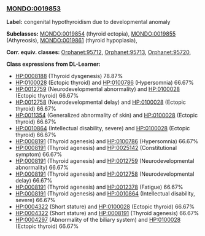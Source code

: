 
### [MONDO:0019853](http://purl.obolibrary.org/obo/MONDO_0019853)
**Label:** congenital hypothyroidism due to developmental anomaly

**Subclasses:** [MONDO:0019854](http://purl.obolibrary.org/obo/MONDO_0019854) (thyroid ectopia), [MONDO:0019855](http://purl.obolibrary.org/obo/MONDO_0019855) (Athyreosis), [MONDO:0019861](http://purl.obolibrary.org/obo/MONDO_0019861) (thyroid hypoplasia), 

**Corr. equiv. classes:** [Orphanet:95712](http://www.orpha.net/ORDO/Orphanet_95712), [Orphanet:95713](http://www.orpha.net/ORDO/Orphanet_95713), [Orphanet:95720](http://www.orpha.net/ORDO/Orphanet_95720), 

**Class expressions from DL-Learner:**

- [HP:0008188](http://purl.obolibrary.org/obo/HP_0008188) (Thyroid dysgenesis) 78.87%
- [HP:0100028](http://purl.obolibrary.org/obo/HP_0100028) (Ectopic thyroid) and [HP:0100786](http://purl.obolibrary.org/obo/HP_0100786) (Hypersomnia) 66.67%
- [HP:0012759](http://purl.obolibrary.org/obo/HP_0012759) (Neurodevelopmental abnormality) and [HP:0100028](http://purl.obolibrary.org/obo/HP_0100028) (Ectopic thyroid) 66.67%
- [HP:0012758](http://purl.obolibrary.org/obo/HP_0012758) (Neurodevelopmental delay) and [HP:0100028](http://purl.obolibrary.org/obo/HP_0100028) (Ectopic thyroid) 66.67%
- [HP:0011354](http://purl.obolibrary.org/obo/HP_0011354) (Generalized abnormality of skin) and [HP:0100028](http://purl.obolibrary.org/obo/HP_0100028) (Ectopic thyroid) 66.67%
- [HP:0010864](http://purl.obolibrary.org/obo/HP_0010864) (Intellectual disability, severe) and [HP:0100028](http://purl.obolibrary.org/obo/HP_0100028) (Ectopic thyroid) 66.67%
- [HP:0008191](http://purl.obolibrary.org/obo/HP_0008191) (Thyroid agenesis) and [HP:0100786](http://purl.obolibrary.org/obo/HP_0100786) (Hypersomnia) 66.67%
- [HP:0008191](http://purl.obolibrary.org/obo/HP_0008191) (Thyroid agenesis) and [HP:0025142](http://purl.obolibrary.org/obo/HP_0025142) (Constitutional symptom) 66.67%
- [HP:0008191](http://purl.obolibrary.org/obo/HP_0008191) (Thyroid agenesis) and [HP:0012759](http://purl.obolibrary.org/obo/HP_0012759) (Neurodevelopmental abnormality) 66.67%
- [HP:0008191](http://purl.obolibrary.org/obo/HP_0008191) (Thyroid agenesis) and [HP:0012758](http://purl.obolibrary.org/obo/HP_0012758) (Neurodevelopmental delay) 66.67%
- [HP:0008191](http://purl.obolibrary.org/obo/HP_0008191) (Thyroid agenesis) and [HP:0012378](http://purl.obolibrary.org/obo/HP_0012378) (Fatigue) 66.67%
- [HP:0008191](http://purl.obolibrary.org/obo/HP_0008191) (Thyroid agenesis) and [HP:0010864](http://purl.obolibrary.org/obo/HP_0010864) (Intellectual disability, severe) 66.67%
- [HP:0004322](http://purl.obolibrary.org/obo/HP_0004322) (Short stature) and [HP:0100028](http://purl.obolibrary.org/obo/HP_0100028) (Ectopic thyroid) 66.67%
- [HP:0004322](http://purl.obolibrary.org/obo/HP_0004322) (Short stature) and [HP:0008191](http://purl.obolibrary.org/obo/HP_0008191) (Thyroid agenesis) 66.67%
- [HP:0004297](http://purl.obolibrary.org/obo/HP_0004297) (Abnormality of the biliary system) and [HP:0100028](http://purl.obolibrary.org/obo/HP_0100028) (Ectopic thyroid) 66.67%



